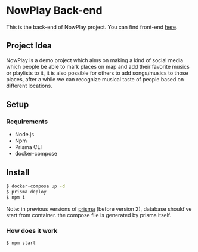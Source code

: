# NowPlay Back-end

This is the back-end of NowPlay project. You can find front-end [here](https://github.com/kiano0sh/nowplay-native-app).

## Project Idea

NowPlay is a demo project which aims on making a kind of social media which people be able to mark places on map and add their favorite musics or playlists to it, it is also possible for others to add songs/musics to those places, after a while we can recognize musical taste of people based on different locations.

## Setup

### Requirements

- Node.js
- Npm
- Prisma CLI
- docker-compose

## Install

```sh
$ docker-compose up -d
$ prisma deploy
$ npm i
```

Note: in previous versions of [prisma](https://github.com/prisma/prisma) (before version 2), database should've start from container.
the compose file is generated by prisma itself.

### How does it work

```sh
$ npm start
```
